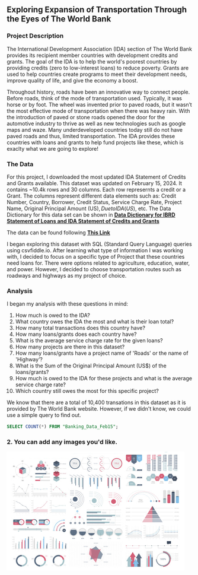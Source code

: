 ## Exploring Expansion of Transportation Through the Eyes of The World Bank

### Project Description
The International Development Association (IDA) section of The World Bank provides its recipient member countries with development credits and grants. The goal of the IDA is to help the world's poorest countries by providing credits (zero to low-interest loans) to reduce poverty. Grants are used to help countries create programs to meet their development needs, improve quality of life, and give the economy a boost. 

Throughout history, roads have been an innovative way to connect people. Before roads, think of the mode of transportation used. Typically, it was horse or by foot. The wheel was invented prior to paved roads, but it wasn’t the most effective mode of transportation when there was heavy rain. With the introduction of paved or stone roads opened the door for the automotive industry to thrive as well as new technologies such as google maps and waze. Many underdeveloped countries today still do not have paved roads and thus, limited transportation. The IDA provides these countries with loans and grants to help fund projects like these, which is exaclty what we are going to explore!

### The Data
For this project, I downloaded the most updated IDA Statement of Credits and Grants available. This dataset was updated on February 15, 2024. It contains ~10.4k rows and 30 columns. Each row represernts a credit or a Grant. The columns represent different data elements such as: Credit Number, Country, Borrower, Credit Status, Service Charge Rate, Project Name, Original Principal Amount (US$), Due to IDA (US$), etc. The Data Dictionary for this data set can be shown in [**Data Dictionary for IBRD Statement of Loans and IDA Statement of Credits and Grants**](https://finances.worldbank.org/api/assets/FF2A5DB3-BBD2-444D-ADA8-90DF4A166980?download=true)

The data can be found following [**This Link**](https://finances.worldbank.org/Loans-and-Credits/IDA-Statement-of-Credits-and-Grants-Latest-Availab/ebmi-69yj/about_data)

I began exploring this dataset with SQL (Standard Query Language) queries using csvfiddle.io. After learning what type of information I was working with, I decided to focus on a specific type of Project that these countries need loans for. There were options related to agriculture, education, water, and power. However, I decided to choose transportation routes such as roadways and highways as my project of choice. 

### Analysis
I began my analysis with these questions in mind:
1.	How much is owed to the IDA?
2.	What country owes the IDA the most and what is their loan total?
3.	How many total transactions does this country have?
4.	How many loans/grants does each country have?
5.	What is the average service charge rate for the given loans?
6.	How many projects are there in this dataset?
7.	How many loans/grants have a project name of 'Roads' or the name of 'Highway’?
8.	What is the Sum of the Original Principal Amount (US$) of the loans/grants?
9.	How much is owed to the IDA for these projects and what is the average service charge rate?
10.	Which country still owes the most for this specific project?

We know that there are a total of 10,400 transations in this dataset as it is provided by The World Bank website. However, if we didn't know, we could use a simple query to find out.

```sql
SELECT COUNT(*) FROM "Banking_Data_Feb15";
```

### 2. You can add any images you'd like. 

<img src="images/dummy_thumbnail.jpg?raw=true"/>


